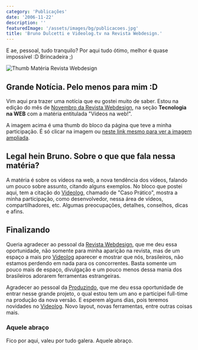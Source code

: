 ```yaml
---
category: 'Publicações'
date: '2006-11-22'
description: ''
featuredImage: '/assets/images/bg/publicacoes.jpg'
title: 'Bruno Dulcetti e Videolog.tv na Revista Webdesign.'
---
```


E ae, pessoal, tudo tranquilo? Por aqui tudo ótimo, melhor é quase impossível :D Brincadeira ;)

![Thumb Matéria Revista Webdesign](/uploads/303512813_49ce343445_o.jpg)

## Grande Notícia. Pelo menos para mim :D

Vim aqui pra trazer uma notícia que eu gostei muito de saber. Estou na edição do mês de [Novembro da Revista Webdesign](http://www.revistawebdesign.com.br/), na seção **Tecnologia na WEB** com a matéria entitulada "Vídeos na web!".

A imagem acima é uma thumb do bloco da página que teve a minha participação. É só clicar na imagem ou [neste link mesmo para ver a imagem ampliada](http://www.flickr.com/photos/57613252@N00/303512813/in/photostream/ 'Ver a foto ampliada').

## Legal hein Bruno. Sobre o que que fala nessa matéria?

A matéria é sobre os vídeos na web, a nova tendência dos vídeos, falando um pouco sobre assunto, citando alguns exemplos. No bloco que postei aqui, tem a citação do [Videolog](http://www.videolog.tv), chamado de "Caso Prático", mostra a minha participação, como desenvolvedor, nessa área de vídeos, compartilhadores, etc. Algumas preocupações, detalhes, conselhos, dicas e afins.

## Finalizando

Queria agradecer ao pessoal da [Revista Webdesign](http://www.revistawebdesign.com.br/), que me deu essa oportunidade, não somente para minha aparição na revista, mas de um espaço a mais pro [Videolog](http://www.videolog.tv) aparecer e mostrar que nós, brasileiros, não estamos perdendo em nada para os concorrentes. Basta somente um pouco mais de espaço, divulgação e um pouco menos dessa mania dos brasileiros adorarem ferramentas estrangeiras.

Agradecer ao pessoal da [Produzindo](http://www.produzindo.com.br/), que me deu essa oportunidade de entrar nesse grande projeto, o qual estou tem um ano e participei full-time na produção da nova versão. E esperem alguns dias, pois teremos novidades no [Videolog](http://www.videolog.tv). Novo layout, novas ferramentas, entre outras coisas mais.

### Aquele abraço

Fico por aqui, valeu por tudo galera. Aquele abraço.

